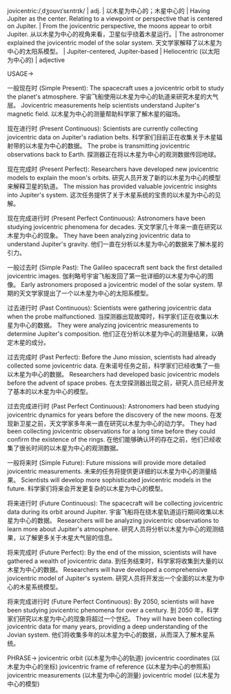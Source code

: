 jovicentric:/ˌdʒoʊvɪˈsɛntrɪk/ | adj. | 以木星为中心的；木星中心的 |  Having Jupiter as the center.  Relating to a viewpoint or perspective that is centered on Jupiter. |  From the jovicentric perspective, the moons appear to orbit Jupiter. 从以木星为中心的视角来看，卫星似乎绕着木星运行。|  The astronomer explained the jovicentric model of the solar system. 天文学家解释了以木星为中心的太阳系模型。 |  Jupiter-centered, Jupiter-based | Heliocentric (以太阳为中心的) | adjective


USAGE->

一般现在时 (Simple Present):
The spacecraft uses a jovicentric orbit to study the planet's atmosphere.  宇宙飞船使用以木星为中心的轨道来研究木星的大气层。
Jovicentric measurements help scientists understand Jupiter's magnetic field. 以木星为中心的测量帮助科学家了解木星的磁场。

现在进行时 (Present Continuous):
Scientists are currently collecting jovicentric data on Jupiter's radiation belts. 科学家们目前正在收集关于木星辐射带的以木星为中心的数据。
The probe is transmitting jovicentric observations back to Earth. 探测器正在将以木星为中心的观测数据传回地球。

现在完成时 (Present Perfect):
Researchers have developed new jovicentric models to explain the moon's orbits. 研究人员开发了新的以木星为中心的模型来解释卫星的轨道。
The mission has provided valuable jovicentric insights into Jupiter's system.  这次任务提供了关于木星系统的宝贵的以木星为中心的见解。

现在完成进行时 (Present Perfect Continuous):
Astronomers have been studying jovicentric phenomena for decades.  天文学家几十年来一直在研究以木星为中心的现象。
They have been analyzing jovicentric data to understand Jupiter's gravity. 他们一直在分析以木星为中心的数据来了解木星的引力。

一般过去时 (Simple Past):
The Galileo spacecraft sent back the first detailed jovicentric images.  伽利略号宇宙飞船发回了第一批详细的以木星为中心的图像。
Early astronomers proposed a jovicentric model of the solar system. 早期的天文学家提出了一个以木星为中心的太阳系模型。

过去进行时 (Past Continuous):
Scientists were gathering jovicentric data when the probe malfunctioned.  当探测器出现故障时，科学家们正在收集以木星为中心的数据。
They were analyzing jovicentric measurements to determine Jupiter's composition. 他们正在分析以木星为中心的测量结果，以确定木星的成分。

过去完成时 (Past Perfect):
Before the Juno mission, scientists had already collected some jovicentric data. 在朱诺号任务之前，科学家们已经收集了一些以木星为中心的数据。
Researchers had developed basic jovicentric models before the advent of space probes. 在太空探测器出现之前，研究人员已经开发了基本的以木星为中心的模型。

过去完成进行时 (Past Perfect Continuous):
Astronomers had been studying jovicentric dynamics for years before the discovery of the new moons. 在发现新卫星之前，天文学家多年来一直在研究以木星为中心的动力学。
They had been collecting jovicentric observations for a long time before they could confirm the existence of the rings. 在他们能够确认环的存在之前，他们已经收集了很长时间的以木星为中心的观测数据。

一般将来时 (Simple Future):
Future missions will provide more detailed jovicentric measurements.  未来的任务将提供更详细的以木星为中心的测量结果。
Scientists will develop more sophisticated jovicentric models in the future.  科学家们将来会开发更复杂的以木星为中心的模型。

将来进行时 (Future Continuous):
The spacecraft will be collecting jovicentric data during its orbit around Jupiter.  宇宙飞船将在绕木星轨道运行期间收集以木星为中心的数据。
Researchers will be analyzing jovicentric observations to learn more about Jupiter's atmosphere. 研究人员将分析以木星为中心的观测结果，以了解更多关于木星大气层的信息。

将来完成时 (Future Perfect):
By the end of the mission, scientists will have gathered a wealth of jovicentric data. 到任务结束时，科学家将收集到大量的以木星为中心的数据。
Researchers will have developed a comprehensive jovicentric model of Jupiter's system. 研究人员将开发出一个全面的以木星为中心的木星系统模型。

将来完成进行时 (Future Perfect Continuous):
By 2050, scientists will have been studying jovicentric phenomena for over a century. 到 2050 年，科学家们研究以木星为中心的现象将超过一个世纪。
They will have been collecting jovicentric data for many years, providing a deep understanding of the Jovian system.  他们将收集多年的以木星为中心的数据，从而深入了解木星系统。



PHRASE->
jovicentric orbit (以木星为中心的轨道)
jovicentric coordinates (以木星为中心的坐标)
jovicentric frame of reference (以木星为中心的参照系)
jovicentric measurements (以木星为中心的测量)
jovicentric model (以木星为中心的模型)
